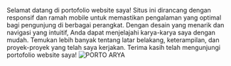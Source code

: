 Selamat datang di portofolio website saya! Situs ini dirancang dengan responsif dan ramah mobile untuk memastikan pengalaman yang optimal bagi pengunjung di berbagai perangkat. Dengan desain yang menarik dan navigasi yang intuitif, Anda dapat menjelajahi karya-karya saya dengan mudah. Temukan lebih banyak tentang latar belakang, keterampilan, dan proyek-proyek yang telah saya kerjakan. Terima kasih telah mengunjungi portofolio website saya!
![PORTO ARYA](https://github.com/sendevs/portofoliowebsite/assets/168616114/611edb74-0a7c-4f8f-8989-b6debdc95a2d)
